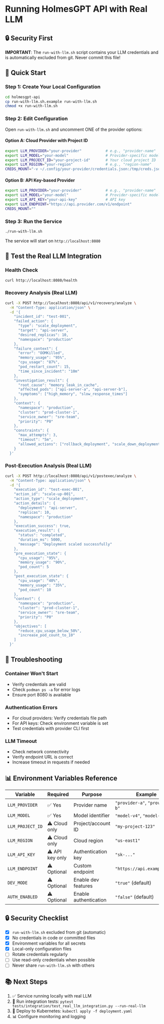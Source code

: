 # Running HolmesGPT API with Real LLM

## 🔒 Security First

**IMPORTANT**: The `run-with-llm.sh` script contains your LLM credentials and is automatically excluded from git. Never commit this file!

## 🚀 Quick Start

### Step 1: Create Your Local Configuration

```bash
cd holmesgpt-api
cp run-with-llm.sh.example run-with-llm.sh
chmod +x run-with-llm.sh
```

### Step 2: Edit Configuration

Open `run-with-llm.sh` and uncomment ONE of the provider options:

#### Option A: Cloud Provider with Project ID
```bash
export LLM_PROVIDER="your-provider"           # e.g., "provider-name"
export LLM_MODEL="your-model"                 # Provider-specific model
export LLM_PROJECT_ID="your-project-id"       # Your cloud project ID
export LLM_REGION="your-region"               # e.g., "region-name"
CREDS_MOUNT="-v ~/.config/your-provider/credentials.json:/tmp/creds.json:ro -e CREDENTIALS_FILE=/tmp/creds.json"
```

#### Option B: API Key-based Provider
```bash
export LLM_PROVIDER="your-provider"           # e.g., "provider-name"
export LLM_MODEL="your-model"                 # Provider-specific model
export LLM_API_KEY="your-api-key"             # API key
export LLM_ENDPOINT="https://api.provider.com/v1/endpoint"
CREDS_MOUNT=""
```

### Step 3: Run the Service

```bash
./run-with-llm.sh
```

The service will start on `http://localhost:8080`

## 🧪 Test the Real LLM Integration

### Health Check
```bash
curl http://localhost:8080/health
```

### Recovery Analysis (Real LLM)
```bash
curl -X POST http://localhost:8080/api/v1/recovery/analyze \
  -H "Content-Type: application/json" \
  -d '{
    "incident_id": "test-001",
    "failed_action": {
      "type": "scale_deployment",
      "target": "api-server",
      "desired_replicas": 10,
      "namespace": "production"
    },
    "failure_context": {
      "error": "OOMKilled",
      "memory_usage": "95%",
      "cpu_usage": "87%",
      "pod_restart_count": 15,
      "time_since_incident": "10m"
    },
    "investigation_result": {
      "root_cause": "memory_leak_in_cache",
      "affected_pods": ["api-server-a", "api-server-b"],
      "symptoms": ["high_memory", "slow_response_times"]
    },
    "context": {
      "namespace": "production",
      "cluster": "prod-cluster-1",
      "service_owner": "sre-team",
      "priority": "P0"
    },
    "constraints": {
      "max_attempts": 3,
      "timeout": "5m",
      "allowed_actions": ["rollback_deployment", "scale_down_deployment"]
    }
  }'
```

### Post-Execution Analysis (Real LLM)
```bash
curl -X POST http://localhost:8080/api/v1/postexec/analyze \
  -H "Content-Type: application/json" \
  -d '{
    "execution_id": "test-exec-001",
    "action_id": "scale-up-001",
    "action_type": "scale_deployment",
    "action_details": {
      "deployment": "api-server",
      "replicas": 10,
      "namespace": "production"
    },
    "execution_success": true,
    "execution_result": {
      "status": "completed",
      "duration_ms": 5000,
      "message": "Deployment scaled successfully"
    },
    "pre_execution_state": {
      "cpu_usage": "95%",
      "memory_usage": "90%",
      "pod_count": 5
    },
    "post_execution_state": {
      "cpu_usage": "40%",
      "memory_usage": "35%",
      "pod_count": 10
    },
    "context": {
      "namespace": "production",
      "cluster": "prod-cluster-1",
      "service_owner": "sre-team",
      "priority": "P0"
    },
    "objectives": [
      "reduce_cpu_usage_below_50%",
      "increase_pod_count_to_10"
    ]
  }'
```

## 🔧 Troubleshooting

### Container Won't Start
- Verify credentials are valid
- Check `podman ps -a` for error logs
- Ensure port 8080 is available

### Authentication Errors
- For cloud providers: Verify credentials file path
- For API keys: Check environment variable is set
- Test credentials with provider CLI first

### LLM Timeout
- Check network connectivity
- Verify endpoint URL is correct
- Increase timeout in requests if needed

## 📊 Environment Variables Reference

| Variable | Required | Purpose | Example |
|----------|----------|---------|---------|
| `LLM_PROVIDER` | ✅ Yes | Provider name | `"provider-a"`, `"provider-b"` |
| `LLM_MODEL` | ✅ Yes | Model identifier | `"model-v4"`, `"model-opus"` |
| `LLM_PROJECT_ID` | ⚠️ Cloud only | Project/account ID | `"my-project-123"` |
| `LLM_REGION` | ⚠️ Cloud only | Cloud region | `"us-east1"` |
| `LLM_API_KEY` | ⚠️ API key only | Authentication key | `"sk-..."` |
| `LLM_ENDPOINT` | ⚠️ Optional | Custom endpoint | `"https://api.example.com"` |
| `DEV_MODE` | ⚠️ Optional | Enable dev features | `"true"` (default) |
| `AUTH_ENABLED` | ⚠️ Optional | Enable authentication | `"false"` (default) |

## 🔒 Security Checklist

- [x] `run-with-llm.sh` excluded from git (automatic)
- [x] No credentials in code or committed files
- [x] Environment variables for all secrets
- [x] Local-only configuration files
- [ ] Rotate credentials regularly
- [ ] Use read-only credentials when possible
- [ ] Never share `run-with-llm.sh` with others

## 📚 Next Steps

1. ✅ Service running locally with real LLM
2. 🧪 Run integration tests: `pytest tests/integration/test_real_llm_integration.py --run-real-llm`
3. 🐳 Deploy to Kubernetes: `kubectl apply -f deployment.yaml`
4. 📊 Configure monitoring and logging

